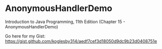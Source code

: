# AnonymousHandlerDemo
Introduction to Java Programming, 11th Edition (Chapter 15 - AnonymousHandlerDemo) 

Go here for my Gist:
https://gist.github.com/koglesby314/aedf7cef3d18050d9dc9b23d0408751e 
